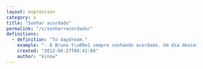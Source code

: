 ```yaml
---
layout: expression
category: s
title: "Sonhar acordado"
permalink: "/s/sonhar+acordado/"
definitions:
  - definition: "To daydream."
    example: "- O Bruno t\u00e1 sempre sonhando acordado. Um dia desses ele se perde por a\u00ed."
    created: "2012-08-27T00:42:04"
    author: "kinow"
---
```

